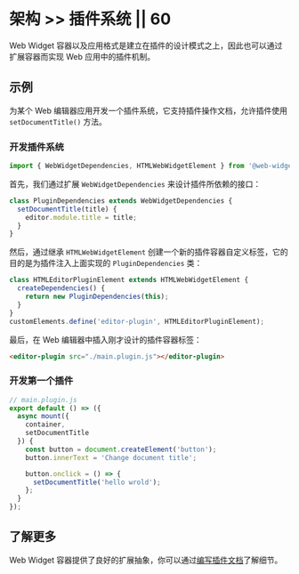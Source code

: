 # 架构 >> 插件系统 || 60

Web Widget 容器以及应用格式是建立在插件的设计模式之上，因此也可以通过扩展容器而实现 Web 应用中的插件机制。

## 示例

为某个 Web 编辑器应用开发一个插件系统，它支持插件操作文档，允许插件使用 `setDocumentTitle()` 方法。

### 开发插件系统

```js
import { WebWidgetDependencies, HTMLWebWidgetElement } from '@web-widget/container';
```

首先，我们通过扩展 `WebWidgetDependencies` 来设计插件所依赖的接口：

```js
class PluginDependencies extends WebWidgetDependencies {
  setDocumentTitle(title) {
    editor.module.title = title;
  }
}
```

然后，通过继承 `HTMLWebWidgetElement` 创建一个新的插件容器自定义标签，它的目的是为插件注入上面实现的 `PluginDependencies` 类：

```js
class HTMLEditorPluginElement extends HTMLWebWidgetElement {
  createDependencies() {
    return new PluginDependencies(this);
  }
}
customElements.define('editor-plugin', HTMLEditorPluginElement);
```

最后，在 Web 编辑器中插入刚才设计的插件容器标签：

```html
<editor-plugin src="./main.plugin.js"></editor-plugin>
```

### 开发第一个插件

```js
// main.plugin.js
export default () => ({
  async mount({
    container,
    setDocumentTitle
  }) {
    const button = document.createElement('button');
    button.innerText = 'Change document title';

    button.onclick = () => {
      setDocumentTitle('hello wrold');
    };
  }
});
```

## 了解更多

Web Widget 容器提供了良好的扩展抽象，你可以通过[编写插件文档](../../docs/container/writing-plugins/overview.md)了解细节。
